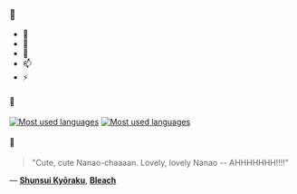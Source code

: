 ### 👋

- 🔭
- 🌱
- 💬
- 📫
- ⚡

#### 🧏

[![Most used languages](https://github-readme-stats-aynah.vercel.app/api/top-langs/?username=aynh&theme=solarized-dark&langs_count=6&layout=compact&hide_title=true)](https://github.com/anuraghazra/github-readme-stats#gh-dark-mode-only)
[![Most used languages](https://github-readme-stats-aynah.vercel.app/api/top-langs/?username=aynh&theme=solarized-light&langs_count=6&layout=compact&hide_title=true)](https://github.com/anuraghazra/github-readme-stats#gh-light-mode-only)

#### 💬

> "Cute, cute Nanao-chaaaan. Lovely, lovely Nanao -- AHHHHHHH!!!!"

&mdash; [**Shunsui Kyōraku**](https://myanimelist.net/character.php?q=Shunsui%20Ky%C5%8Draku&cat=character), [**Bleach**](https://myanimelist.net/search/all?q=Bleach&cat=all)
